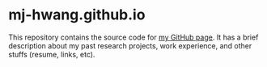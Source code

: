 # mj-hwang.github.io

This repository contains the source code for [my GitHub page](https://mj-hwang.github.io/). It has a brief description about my past research projects, work experience, and other stuffs (resume, links, etc).
